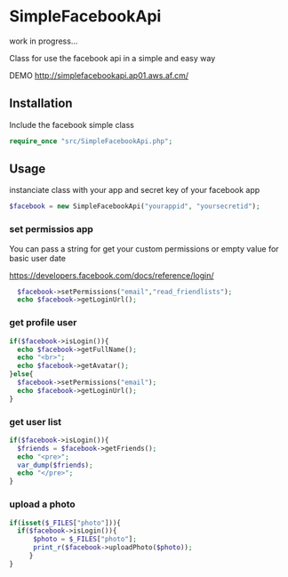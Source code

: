 SimpleFacebookApi
=================
work in progress...

Class for use the facebook api in a simple and easy way


DEMO 
http://simplefacebookapi.ap01.aws.af.cm/


## Installation

Include the facebook simple class 

`````php 
require_once "src/SimpleFacebookApi.php"; 
`````

## Usage

instanciate class with your app and secret key of your facebook app

`````php 
$facebook = new SimpleFacebookApi("yourappid", "yoursecretid");
`````

### set permissios app
You can pass a string for get your custom permissions or empty value for basic user date

https://developers.facebook.com/docs/reference/login/
`````php 
  $facebook->setPermissions("email","read_friendlists");
  echo $facebook->getLoginUrl();
`````

### get profile user
`````php 
if($facebook->isLogin()){
  echo $facebook->getFullName();
  echo "<br>";
  echo $facebook->getAvatar();
}else{
  $facebook->setPermissions("email");
  echo $facebook->getLoginUrl();
}
`````

### get user list

`````php 
if($facebook->isLogin()){
  $friends = $facebook->getFriends();
  echo "<pre>";
  var_dump($friends);
  echo "</pre>";
}
`````

### upload a photo
`````php 
if(isset($_FILES["photo"])){
  if($facebook->isLogin()){
	  $photo = $_FILES["photo"];
	  print_r($facebook->uploadPhoto($photo));
	 }
}
`````






